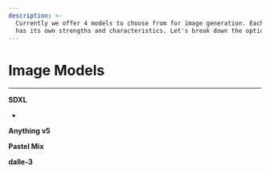 ```yaml
---
description: >-
  Currently we offer 4 models to choose from for image generation. Each model
  has its own strengths and characteristics. Let's break down the options:
---
```


# Image Models

***

**SDXL**

*

**Anything v5**

**Pastel Mix**

**dalle-3**
